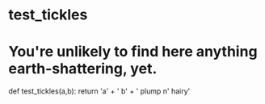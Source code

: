 # test_tickles
# You're unlikely to find here anything earth-shattering, yet.
def test_tickles(a,b):
  return 'a' + ' b' + ' plump n' hairy'
